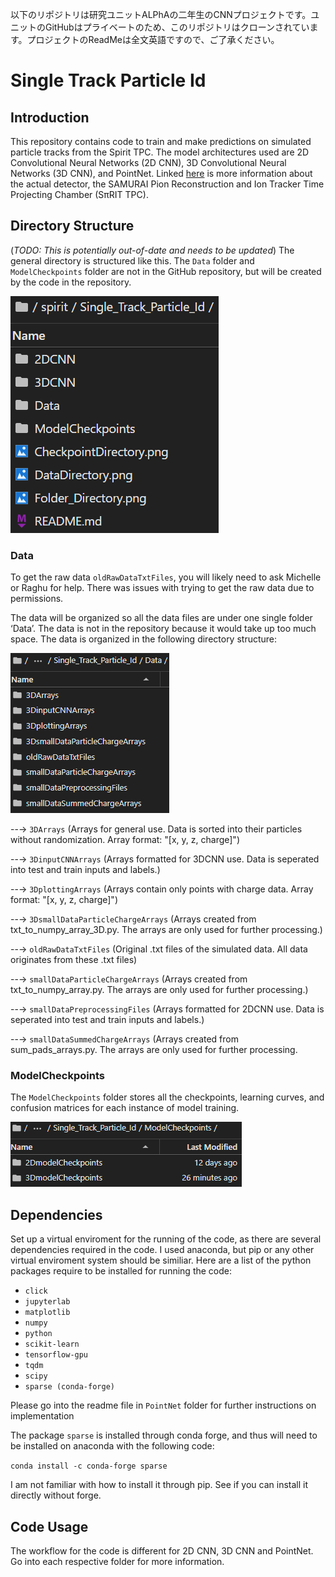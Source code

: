 以下のリポジトリは研究ユニットALPhAの二年生のCNNプロジェクトです。ユニットのGitHubはプライベートのため、このリポジトリはクローンされています。プロジェクトのReadMeは全文英語ですので、ご了承ください。
 <br />
 
# Single Track Particle Id
## Introduction
This repository contains code to train and make predictions on simulated particle tracks from the Spirit TPC. The model architectures used are 2D Convolutional Neural Networks (2D CNN), 3D Convolutional Neural Networks (3D CNN), and PointNet. Linked [here](https://groups.nscl.msu.edu/hira/cosmic/SpiritTPC.html) is more information about the actual detector, the SAMURAI Pion Reconstruction and Ion Tracker Time Projecting Chamber (SπRIT TPC). 

## Directory Structure
(_TODO: This is potentially out-of-date and needs to be updated_)
The general directory is structured like this. The `Data` folder and `ModelCheckpoints` folder are not in the GitHub repository, but will be created by the code in the repository.

![Folder Directory](assets/Folder_Directory.png)

### Data
To get the raw data `oldRawDataTxtFiles`, you will likely need to ask Michelle or Raghu for help. There was issues with trying to get the raw data due to permissions.

The data will be organized so all the data files are under one single folder ‘Data’. The data is not in the repository because it would take up too much space. The data is organized in the following directory structure:

![Data Directory](assets/DataDirectory.png)

--→ `3DArrays` (Arrays for general use. Data is sorted into their particles without randomization. Array format: "[x, y, z, charge]")

--→ `3DinputCNNArrays` (Arrays formatted for 3DCNN use. Data is seperated into test and train inputs and labels.)

--→ `3DplottingArrays` (Arrays contain only points with charge data. Array format: "[x, y, z, charge]")

--→ `3DsmallDataParticleChargeArrays` (Arrays created from txt_to_numpy_array_3D.py. The arrays are only used for further processing.)

--→ `oldRawDataTxtFiles` (Original .txt files of the simulated data. All data originates from these .txt files)

--→ `smallDataParticleChargeArrays` (Arrays created from txt_to_numpy_array.py. The arrays are only used for further processing.)

--→ `smallDataPreprocessingFiles` (Arrays formatted for 2DCNN use. Data is seperated into test and train inputs and labels.)

--→ `smallDataSummedChargeArrays` (Arrays created from sum_pads_arrays.py. The arrays are only used for further processing.

### ModelCheckpoints
The `ModelCheckpoints` folder stores all the checkpoints, learning curves, and confusion matrices for each instance of model training.

![Checkpoint Directory](assets/CheckpointDirectory.png)

## Dependencies
Set up a virtual enviroment for the running of the code, as there are several dependencies required in the code. I used anaconda, but pip or any other virtual enviroment system should be similiar. Here are a list of the python packages require to be installed for running the code:

- `click`
- `jupyterlab`
- `matplotlib`
- `numpy`
- `python`
- `scikit-learn`
- `tensorflow-gpu`
- `tqdm`
- `scipy`
- `sparse (conda-forge)`

Please go into the readme file in `PointNet` folder for further instructions on implementation

The package `sparse` is installed through conda forge, and thus will need to be installed on anaconda with the following code:

```conda install -c conda-forge sparse```

I am not familiar with how to install it through pip. See if you can install it directly without forge.

## Code Usage
The workflow for the code is different for 2D CNN, 3D CNN and PointNet. Go into each respective folder for more information.
